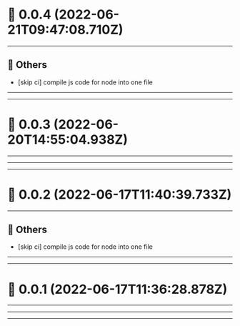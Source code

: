 # :confetti_ball: 0.0.4 (2022-06-21T09:47:08.710Z)
- - -
## :newspaper: Others
* [skip ci] compile js code for node into one file
- - -
- - -
# :confetti_ball: 0.0.3 (2022-06-20T14:55:04.938Z)
- - -
- - -
- - -
# :confetti_ball: 0.0.2 (2022-06-17T11:40:39.733Z)
- - -
## :newspaper: Others
* [skip ci] compile js code for node into one file
- - -
- - -
# :confetti_ball: 0.0.1 (2022-06-17T11:36:28.878Z)
- - -
- - -
- - -
